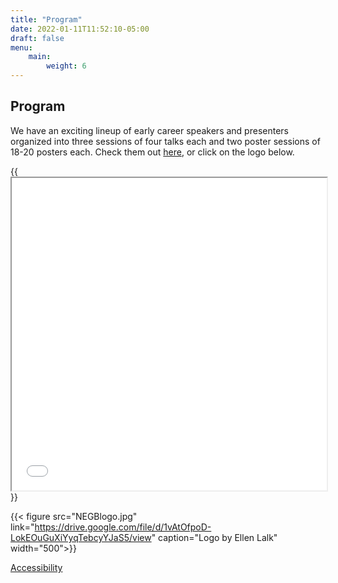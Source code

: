 ```yaml
---
title: "Program"
date: 2022-01-11T11:52:10-05:00
draft: false
menu:
    main:
        weight: 6
---
```


## Program

We have an exciting lineup of early career speakers and presenters organized into three sessions of four talks each and two poster sessions of 18-20 posters each. Check them out [here](https://drive.google.com/file/d/1vAtOfpoD-LokEOuGuXiYyqTebcyYJaS5/view), or click on the logo below.

{{<iframe src="/NEGeobio22_Program_Latest.pdf" width="100%" height="500px"></iframe>}}

{{< figure src="NEGBlogo.jpg" link="https://drive.google.com/file/d/1vAtOfpoD-LokEOuGuXiYyqTebcyYJaS5/view" caption="Logo by Ellen Lalk" width="500">}}

<!-- {{< fig figcaption="*Logo by Ellen Lalk*">}}
{{< image src="NEGBlogo.jpg" >}}
{{< /fig >}} -->

<footer>
 <a href="https://accessibility.mit.edu">Accessibility</a>
</footer>
